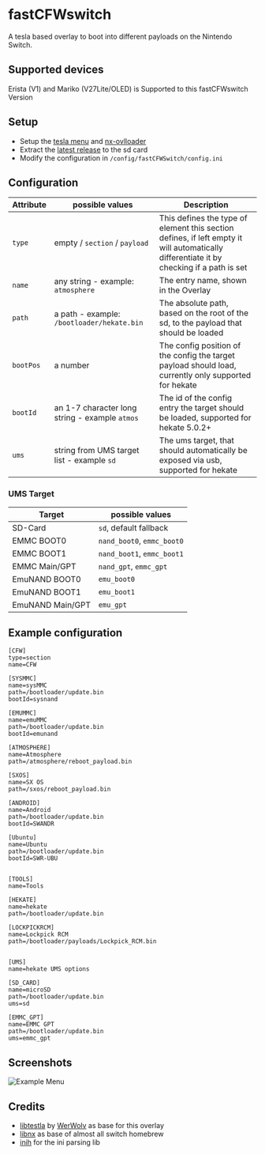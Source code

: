 # fastCFWswitch
A tesla based overlay to boot into different payloads on the Nintendo Switch.

## Supported devices
Erista (V1) and Mariko (V27Lite/OLED) is Supported to this fastCFWswitch Version

## Setup
* Setup the [tesla menu](https://github.com/WerWolv/Tesla-Menu) and [nx-ovlloader](https://github.com/WerWolv/ovl-sysmodules)
* Extract the [latest release](https://github.com/Hartie95/fastCFWswitch/releases/latest) to the sd card
* Modify the configuration in `/config/fastCFWSwitch/config.ini`

## Configuration

Attribute   | possible values                                        | Description
----------- | ------------------------------------------------------ | ----------------
`type`      | empty / `section` / `payload`                          | This defines the type of element this section defines, if left empty it will automatically differentiate it by checking if a path is set
`name`      | any string - example: `atmosphere`                     | The entry name, shown in the Overlay
`path`      | a path - example: `/bootloader/hekate.bin`             | The absolute path, based on the root of the sd, to the payload that should be loaded
`bootPos`   | a number                                               | The config position of the config the target payload should load, currently only supported for hekate
`bootId`    | an 1-7 character long string - example `atmos`         | The id of the config entry the target should be loaded, supported for hekate 5.0.2+ 
`ums`       | string from UMS target list - example `sd`             | The ums target, that should automatically be exposed via usb, supported for hekate

### UMS Target
Target           | possible values                            
---------------- | -----------------------------
SD-Card          | `sd`, default fallback
EMMC BOOT0       | `nand_boot0`, `emmc_boot0`
EMMC BOOT1       | `nand_boot1`, `emmc_boot1`
EMMC Main/GPT    | `nand_gpt`, `emmc_gpt`
EmuNAND BOOT0    | `emu_boot0`
EmuNAND BOOT1    | `emu_boot1`
EmuNAND Main/GPT | `emu_gpt`

## Example configuration
```
[CFW]
type=section
name=CFW

[SYSMMC]
name=sysMMC
path=/bootloader/update.bin
bootId=sysnand

[EMUMMC]
name=emuMMC
path=/bootloader/update.bin
bootId=emunand

[ATMOSPHERE]
name=Atmosphere
path=/atmosphere/reboot_payload.bin

[SXOS]
name=SX OS
path=/sxos/reboot_payload.bin

[ANDROID]
name=Android
path=/bootloader/update.bin
bootId=SWANDR

[Ubuntu]
name=Ubuntu
path=/bootloader/update.bin
bootId=SWR-UBU


[TOOLS]
name=Tools

[HEKATE]
name=hekate
path=/bootloader/update.bin

[LOCKPICKRCM]
name=Lockpick RCM
path=/bootloader/payloads/Lockpick_RCM.bin


[UMS]
name=hekate UMS options

[SD_CARD]
name=microSD
path=/bootloader/update.bin
ums=sd

[EMMC_GPT]
name=EMMC GPT 
path=/bootloader/update.bin
ums=emmc_gpt

```

## Screenshots
![Example Menu](../master/media/exampleMenu.jpg?raw=true)


## Credits
* [libtestla](https://github.com/WerWolv/libtesla) by [WerWolv](https://github.com/WerWolv) as base for this overlay
* [libnx](https://github.com/switchbrew/libnx) as base of almost all switch homebrew
* [inih](https://github.com/benhoyt/inih) for the ini parsing lib
